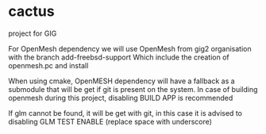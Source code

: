 # cactus
project for GIG 

For OpenMesh dependency we will use
OpenMesh from gig2 organisation with the branch add-freebsd-support
Which include the creation of openmesh.pc and install

When using cmake, OpenMESH dependency will have a fallback
as a submodule that will be get if git is present on the system.
In case of building openmesh during this project, disabling BUILD APP is recommended

If glm cannot be found, it will be get with git, in this case it is advised to disabling
GLM TEST ENABLE (replace space with underscore)
